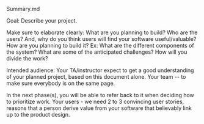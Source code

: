 Summary.md

Goal: Describe your project.

Make sure to elaborate clearly:
  What are you planning to build? Who are the users? And, why do you think users will find your software useful/valuable?
  How are you planning to build it?
    Ex: What are the different components of the system? What are some of the anticipated challenges? How will you divide the work?

Intended audience:
  Your TA/instructor expect to get a good understanding of your planned project, based on this document alone.
  Your team -- to make sure everybody is on the same page. 

In the next phase(s), you will be able to refer back to it when deciding how to prioritize work.
Your users - we need 2 to 3 convincing user stories, reasons that a person derive value from your software that believably link up to the product design.

